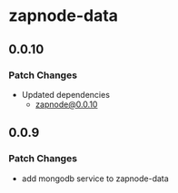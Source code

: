 # zapnode-data

## 0.0.10

### Patch Changes

- Updated dependencies
  - zapnode@0.0.10

## 0.0.9

### Patch Changes

- add mongodb service to zapnode-data
